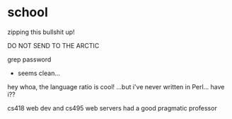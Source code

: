 # school
zipping this bullshit up!

DO NOT SEND TO THE ARCTIC

grep password
  - seems clean...

hey whoa, the language ratio is cool! ...but i've never written in Perl... have i??

cs418 web dev and cs495 web servers had a good pragmatic professor
